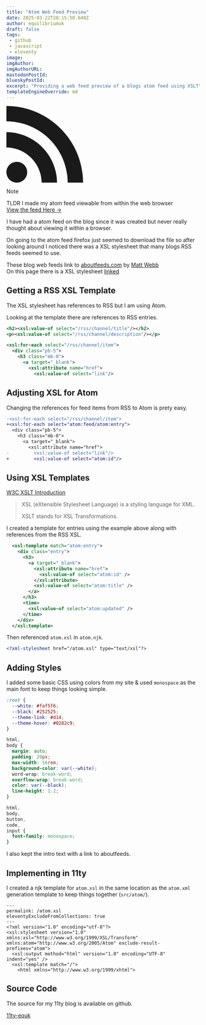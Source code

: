 ```yaml
---
title: "Atom Web Feed Preview"
date: 2025-03-22T20:15:50.648Z
author: equilibriumuk
draft: false
tags:
 - github
 - javascript
 - eleventy
image:
imgAuthor:
imgAuthorURL:
mastodonPostId:
blueskyPostId:
excerpt: "Providing a web feed preview of a blogs atom feed using XSLT"
templateEngineOverride: md
---
```


<p class="text-center">
<svg class="feed-ico inline-block" xmlns="http://www.w3.org/2000/svg" version="1.1" viewBox="0 0 24 24" width="200px"><path fill="currentColor" d="M6.503 20.752c0 1.794-1.456 3.248-3.251 3.248-1.796 0-3.252-1.454-3.252-3.248 0-1.794 1.456-3.248 3.252-3.248 1.795.001 3.251 1.454 3.251 3.248zm-6.503-12.572v4.811c6.05.062 10.96 4.966 11.022 11.009h4.817c-.062-8.71-7.118-15.758-15.839-15.82zm0-3.368c10.58.046 19.152 8.594 19.183 19.188h4.817c-.03-13.231-10.755-23.954-24-24v4.812z"></path></svg>
</p>

> [!Note]
> TLDR I made my atom feed viewable from within the web browser<br/>
> <a target="_blank" rel="noopener noreferrer" href="/atom.xml">View the feed Here →</a>

I have had a atom feed on the blog since it was created but never really thought about viewing it within a browser.

On going to the atom feed firefox just seemed to download the file so after looking around I noticed there was a XSL stylesheet that many blogs RSS feeds seemed to use.

These blog web feeds link to [aboutfeeds.com](https://aboutfeeds.com/) by [Matt Webb](https://interconnected.org/)<br/>
On this page there is a XSL stylesheet [linked](https://github.com/genmon/aboutfeeds/blob/main/tools/pretty-feed-v3.xsl)

## Getting a RSS XSL Template

The XSL stylesheet has references to RSS but I am using Atom.

Looking at the template there are references to RSS entries.

```xml
<h2><xsl:value-of select="/rss/channel/title"/></h2>
<p><xsl:value-of select="/rss/channel/description"/></p>
```

```xml
<xsl:for-each select="/rss/channel/item">
  <div class="pb-5">
    <h3 class="mb-0">
      <a target="_blank">
        <xsl:attribute name="href">
          <xsl:value-of select="link"/>
```

## Adjusting XSL for Atom

Changing the references for feed items from RSS to Atom is prety easy.

```diff
-<xsl:for-each select="/rss/channel/item">
+<xsl:for-each select="atom:feed/atom:entry">
  <div class="pb-5">
    <h3 class="mb-0">
      <a target="_blank">
        <xsl:attribute name="href">
-         <xsl:value-of select="link"/>
+         <xsl:value-of select="atom:id"/>
```

## Using XSL Templates

[W3C XSLT Introduction](https://www.w3schools.com/xml/xsl_intro.asp)

> XSL (eXtensible Stylesheet Language) is a styling language for XML.
>
> XSLT stands for XSL Transformations.

I created a template for entries using the example above along with references from the RSS XSL.

```xml
  <xsl:template match="atom:entry">
    <div class="entry">
      <h3>
        <a target="_blank">
          <xsl:attribute name="href">
            <xsl:value-of select="atom:id" />
          </xsl:attribute>
          <xsl:value-of select="atom:title" />
        </a>
      </h3>
      <time>
        <xsl:value-of select="atom:updated" />
      </time>
    </div>
  </xsl:template>
```

Then referenced `atom.xsl` in `atom.njk`.

```xml
<?xml-stylesheet href="/atom.xsl" type="text/xsl"?>
```

## Adding Styles

I added some basic CSS using colors from my site & used `monospace` as the main font to keep things looking simple.

```css
:root {
  --white: #faf5f6;
  --black: #252525;
  --theme-link: #d14;
  --theme-hover: #0282c9;
}

html,
body {
  margin: auto;
  padding: 20px;
  max-width: 56rem;
  background-color: var(--white);
  word-wrap: break-word;
  overflow-wrap: break-word;
  color: var(--black);
  line-height: 1.2;
}

html,
body,
button,
code,
input {
  font-family: monospace;
}
```

I also kept the intro text with a link to aboutfeeds.

## Implementing in 11ty

I created a njk template for `atom.xsl` in the same location as the `atom.xml` generation template to keep things together (`src/atom/`).

```njk
---
permalink: /atom.xsl
eleventyExcludeFromCollections: true
---
<?xml version="1.0" encoding="utf-8"?>
<xsl:stylesheet version="1.0" xmlns:xsl="http://www.w3.org/1999/XSL/Transform" xmlns:atom="http://www.w3.org/2005/Atom" exclude-result-prefixes="atom">
  <xsl:output method="html" version="1.0" encoding="UTF-8" indent="yes" />
  <xsl:template match="/">
    <html xmlns="http://www.w3.org/1999/xhtml">
```

## Source Code

The source for my 11ty blog is available on github.

<a class="github" href="https://github.com/equk/11ty-equk" aria-label="View on GitHub" target="_blank" rel="noopener noreferrer"><i class="fa fa-github"></i> 11ty-equk</a>
